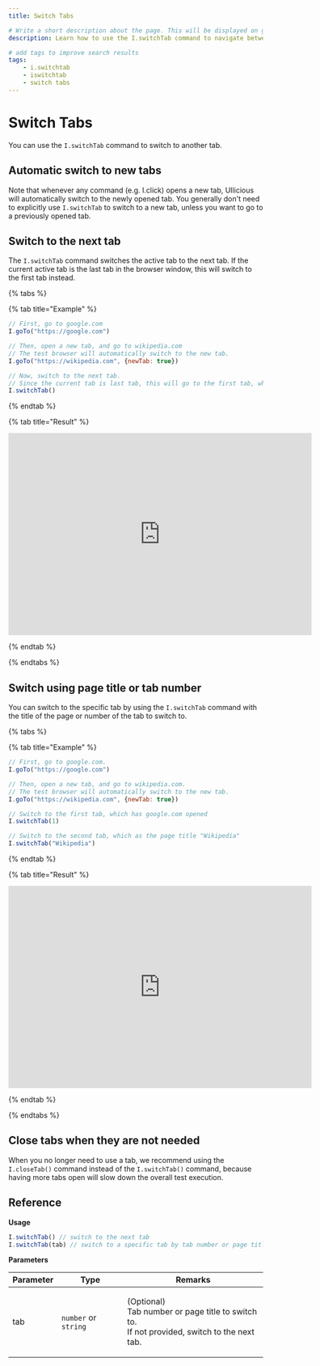 ```yaml
---
title: Switch Tabs

# Write a short description about the page. This will be displayed on google search results.
description: Learn how to use the I.switchTab command to navigate between different tabs in your UIlicious test.

# add tags to improve search results
tags: 
    - i.switchtab
    - iswitchtab
    - switch tabs
---
```


# Switch Tabs

You can use the `I.switchTab` command to switch to another tab.

## Automatic switch to new tabs

Note that whenever any command (e.g. I.click) opens a new tab, UIlicious will automatically switch to the newly opened tab. You generally don't need to explicitly use `I.switchTab` to switch to a new tab, unless you want to go to a previously opened tab. 

## Switch to the next tab

The `I.switchTab` command switches the active tab to the next tab. If the current active tab is the last tab in the browser window, this will switch to the first tab instead.

{% tabs %}

{% tab title="Example" %}

```javascript
// First, go to google.com
I.goTo("https://google.com")

// Then, open a new tab, and go to wikipedia.com
// The test browser will automatically switch to the new tab.
I.goTo("https://wikipedia.com", {newTab: true})

// Now, switch to the next tab.
// Since the current tab is last tab, this will go to the first tab, which has google.com opened
I.switchTab()
```

{% endtab %}

{% tab title="Result" %}

<iframe title='switch-tab-example-1' src="https://snippet.uilicious.com/embed/test/public/DYUjuxtQUdpcKkFtR6WwtC?stepNum=2&autoplay=0" style="display: block; min-width: 600px; min-height: 400px; margin: 0 auto; border: none;"></iframe>

{% endtab %}

{% endtabs %}

## Switch using page title or tab number

You can switch to the specific tab by using the `I.switchTab` command with the title of the page or number of the tab to switch to.

{% tabs %}

{% tab title="Example" %}

```javascript
// First, go to google.com.
I.goTo("https://google.com") 

// Then, open a new tab, and go to wikipedia.com.
// The test browser will automatically switch to the new tab.
I.goTo("https://wikipedia.com", {newTab: true})

// Switch to the first tab, which has google.com opened
I.switchTab(1)

// Switch to the second tab, which as the page title "Wikipedia"
I.switchTab("Wikipedia")
```

{% endtab %}

{% tab title="Result" %}

<iframe title='switch-tab-example-1' src="https://snippet.uilicious.com/embed/test/public/8Nvyj5j96tigStdGC5EHm6?stepNum=2&autoplay=0" style="display: block; min-width: 600px; min-height: 400px; margin: 0 auto; border: none;"></iframe>

{% endtab %}

{% endtabs %}

## Close tabs when they are not needed

When you no longer need to use a tab, we recommend using the `I.closeTab()` command instead of the `I.switchTab()` command, because having more tabs open will slow down the overall test execution.


## Reference

**Usage** 

```javascript
I.switchTab() // switch to the next tab
I.switchTab(tab) // switch to a specific tab by tab number or page title
```

**Parameters**

| Parameter | Type                 | Remarks                                                                                                 |
| --------- | -------------------- | ------------------------------------------------------------------------------------------------------- |
| tab       | `number` or `string` | <p>(Optional)<br>Tab number or page title to switch to.<br>If not provided, switch to the next tab.</p> |
